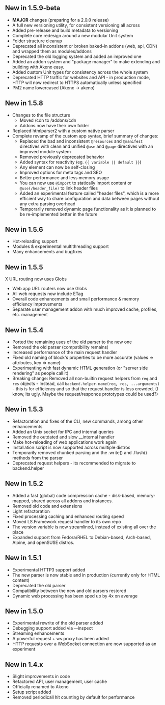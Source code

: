 ## New in 1.5.9-beta
- **MAJOR** changes (preparing for a 2.0.0 release)
- A full new versioning utility, for consistent versioning all across
- Added pre-release and build metadata to versioning
- Complete core redesign around a new modular Unit system
- Folder structure cleanup
- Deprecated all inconsistent or broken baked-in addons (web, api, CDN) and wrapped them as modules/addons
- Deprecated the old logging system and added an improved one
- Added an addon system and "package manager" to make extending and building with Akeno easy.
- Added custom Unit types for consistency across the whole system
- Deprecated HTTP traffic for websites and API - in production mode, HTTP will now redirect to HTTPS automatically unless specified
- PM2 name lowercased (Akeno -> akeno)

## New in 1.5.8
- Changes to the file structure
    - Moved /cdn to /addons/cdn
    - Addons now have their own folder
- Replaced htmlparser2 with a custom native parser
- Complete revamp of the custom app syntax, brief summary of changes:
    - Replaced the bad and inconsistent `@resources` and `@manifest` directives with clean and unified `@use` and `@page` directives with an improved module system
    - Removed previously deprecated behavior
    - Added syntax for reactivity (eg. `{{ variable || default }}`)
    - Any element can now be self-closing
    - Improved options for meta tags and SEO
    - Better performance and less memory usage
    - You can now use `@import` to statically import content or `@use(/header_file)` to link header files
    - Added an experimental feature called "header files", which is a more efficient way to share configuration and data between pages without any extra parsing overhead
    - Temporarily removed dynamic page functionality as it is planned to be re-implemented better in the future


## New in 1.5.6
- Hot-reloading support
- Modules & experimental multithreading support
- Many enhancements and bugfixes


## New in 1.5.5
X URL routing now uses Globs
- Web app URL routers now use Globs
- All web requests now include ETag
- Overall code enhancements and small performance & memory efficiency improvements
- Separate user management addon with much improved cache, profiles, etc. management


## New in 1.5.4
- Ported the remaining uses of the old parser to the new one
- Removed the old parser (compatibility remains)
- Increased performance of the main request handler
- Fixed old naming of block's properties to be more accurate (values => attributes, key => name)
- Experimenting with fast dynamic HTML generation (or "server side rendering" as people call it)
- Breaking change: Removed all non-builtin request helpers from `req` and `res` objects - Instead, call `backend.helper.name(req, res, ...arguments)` - this is for efficiency and so that the request handler is less crowded. (I know, its ugly. Maybe the request/responce prototypes could be used?)


## New in 1.5.3
- Refactoration and fixes of the CLI, new commands, among other enhancements
- Added an Unix socket for IPC and internal queries
- Removed the outdated and slow __internal handler
- Make hot-reloading of web applications work again
- Installation script is now supported across multiple distros
- Temporarily removed chunked parsing and the .write() and .flush() methods from the parser
- Deprecated request helpers - its recommended to migrate to backend.helper


## New in 1.5.2
- Added a fast (global) code compression cache - disk-based, memory-mapped, shared across all addons and instances.
- Removed old code and extensions
- Light refactoration
- Fixed processing caching and enhanced routing speed
- Moved LS.Framework request handler to its own repo
- The version variable is now streamlined, instead of existing all over the place
- Expanded support from Fedora/RHEL to Debian-based, Arch-based, Alpine, and openSUSE distros.


## New in 1.5.1
- Experimental HTTP3 support added
- The new parser is now stable and in production (currently only for HTML content)
- Deprecated the old parser
- Compatibility between the new and old parsers restored
- Dynamic web processing has been sped up by 4x on average


## New in 1.5.0
- Experimental rewrite of the old parser added
- Debugging support added via --inspect
- Streaming enhancements
- A powerful request + ws proxy has been added
- HTTP requests over a WebSocket connection are now supported as an experiment


## New in 1.4.x
- Slight improvements in code
- Refactored API, user management, user cache
- Officially renamed to Akeno
- Setup script added
- Removed periodicall hit counting by default for performance